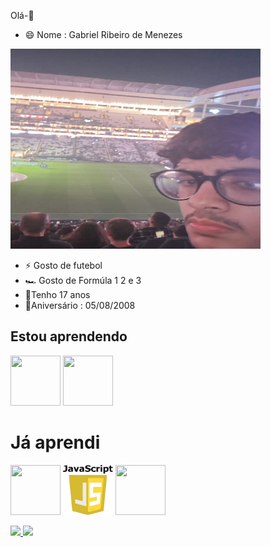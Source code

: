 Olá-👋

- 😄 Nome : Gabriel Ribeiro de Menezes
<img loading="lazy" src="./WhatsApp Image 2025-08-01 at 10.07.42.jpeg" width="400" height="320"/> 

- ⚡ Gosto de futebol
- 🏎️ Gosto de Formúla 1 2 e 3
- 🎂Tenho 17 anos
- 🎂Aniversário : 05/08/2008
  
## Estou aprendendo
<img loading="lazy" src="https://upload.wikimedia.org/wikipedia/commons/thumb/6/61/HTML5_logo_and_wordmark.svg/1200px-HTML5_logo_and_wordmark.svg.png" width="80" height="80"/> <img loading="lazy" src="https://upload.wikimedia.org/wikipedia/commons/thumb/d/d5/CSS3_logo_and_wordmark.svg/1200px-CSS3_logo_and_wordmark.svg.png" width="80" height="80"/>

# Já aprendi
<img loading="lazy" src="https://upload.wikimedia.org/wikipedia/en/thumb/3/30/Java_programming_language_logo.svg/1200px-Java_programming_language_logo.svg.png" width="80" height="80"/> <img loading="lazy" src="./images-removebg-preview.png" width="80" height="80"/> <img loading="lazy" src="https://upload.wikimedia.org/wikipedia/commons/thumb/2/27/PHP-logo.svg/1200px-PHP-logo.svg.png" width="80" height="80"/>

<div>
<a href="https://github.com/Biel0508200817">
<img loading="lazy" height="180em" src="https://github-readme-stats.vercel.app/api/top-langs/?username=Biel0508200817&layout=compact&langs_count=7&theme=dracula"/>
<img loading="lazy" height="180em" src="https://github-readme-stats.vercel.app/api?username=Biel0508200817&show_icons=true&theme=dracula&include_all_commits=true&count_private=true"/>
</div>
